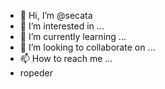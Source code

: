 - 👋 Hi, I’m @secata
- 👀 I’m interested in ...
- 🌱 I’m currently learning ...
- 💞️ I’m looking to collaborate on ...
- 📫 How to reach me ...
- ropeder
<!---
secata/secata is a ✨ special ✨ repository because its `README.md` (this file) appears on your GitHub profile.
You can click the Preview link to take a look at your changes.
--->
